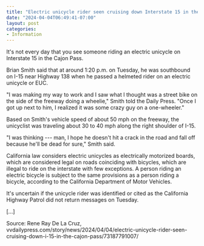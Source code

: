 ```yaml
---
title: "Electric unicycle rider seen cruising down Interstate 15 in the Cajon Pass"
date: "2024-04-04T06:49:41-07:00"
layout: post
categories:
- Information
---
```


It's not every day that you see someone riding an electric unicycle on Interstate 15 in the Cajon Pass.

Brian Smith said that at around 1:20 p.m. on Tuesday, he was southbound on I-15 near Highway 138 when he passed a helmeted rider on an electric unicycle or EUC.

"I was making my way to work and I saw what I thought was a street bike on the side of the freeway doing a wheelie," Smith told the Daily Press. "Once I got up next to him, I realized it was some crazy guy on a one-wheeler."

Based on Smith's vehicle speed of about 50 mph on the freeway, the unicyclist was traveling about 30 to 40 mph along the right shoulder of I-15.

"I was thinking --- man, I hope he doesn't hit a crack in the road and fall off because he'll be dead for sure," Smith said.

California law considers electric unicycles as electrically motorized boards, which are considered legal on roads coinciding with bicycles, which are illegal to ride on the interstate with few exceptions. A person riding an electric bicycle is subject to the same provisions as a person riding a bicycle, according to the California Department of Motor Vehicles.

It's uncertain if the unicycle rider was identified or cited as the California Highway Patrol did not return messages on Tuesday.

\[...\]

Source: Rene Ray De La Cruz, vvdailypress.com/story/news/2024/04/04/electric-unicycle-rider-seen-cruising-down-i-15-in-the-cajon-pass/73187791007/
